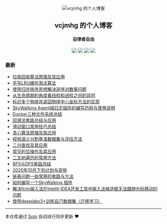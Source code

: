 <p align="center"><img alt="vcjmhg 的个人博客" src="http://img.vcjmhg.top/20200408133631.jpg"></p><h2 align="center">
vcjmhg 的个人博客
</h2>

<h4 align="center">自律者自由</h4>
<p align="center"><a title="vcjmhg 的个人博客" target="_blank" href="https://github.com/goWithHappy/solo-blog"><img src="https://img.shields.io/github/last-commit/goWithHappy/solo-blog.svg?style=flat-square&color=FF9900"></a>
<a title="GitHub repo size in bytes" target="_blank" href="https://github.com/goWithHappy/solo-blog"><img src="https://img.shields.io/github/repo-size/goWithHappy/solo-blog.svg?style=flat-square"></a>
<a title="Solo Version" target="_blank" href="https://github.com/88250/solo/releases"><img src="https://img.shields.io/badge/solo-4.3.1-f1e05a.svg?style=flat-square&color=blueviolet"></a>
<a title="Hits" target="_blank" href="https://github.com/88250/hits"><img src="https://hits.b3log.org/goWithHappy/solo-blog.svg"></a></p>

### 最新

* [垃圾回收算法原理及其应用](https://www.vcjmhg.top/the-use-of-gc)
* [手写LRU缓存淘汰算法](https://www.vcjmhg.top/how-write-lru)
* [使用归并排序思想解决逆序对数量问题](https://www.vcjmhg.top/merge-sort)
* [从生命周期的角度看线程和进程之间的异同](https://www.vcjmhg.top/difference-with-process-and-thread)
* [标识多个物体并返回物体中心坐标方法的实现](https://www.vcjmhg.top/find-center-of-image)
* [SkyWalking Agent端日志插件的编写历程与使用说明](https://www.vcjmhg.top/articles/2020/12/13/1607866509090.html)
* [Docker三种文件系统总结](https://www.vcjmhg.top/thress-file-system-for-docker)
* [回溯法套路总结与应用](https://www.vcjmhg.top/backtracing)
* [滑动窗口常用技巧总结](https://www.vcjmhg.top/slide-window)
* [贪心算法原理及其应用](https://www.vcjmhg.top/greedy-algorithm)
* [视频语义分割基准数据集与评估方法](https://www.vcjmhg.top/dataset-for-video-segmentation)
* [二分查找及其应用](https://www.vcjmhg.top/binary-search)
* [常见的位操作及其应用](https://www.vcjmhg.top/bit-operation)
* [二叉树遍历的常用方法](https://www.vcjmhg.top/biTree-traverse)
* [BFS与DFS套路总结](https://www.vcjmhg.top/dfs-bfs)
* [2020年10月下旬计划与安排](https://www.vcjmhg.top/2020-10-plan2)
* [链表问题一些常用的套路与方法](https://www.vcjmhg.top/some-methods-of-linklist)
* [如何编写一个SkyWalking 插件](https://www.vcjmhg.top/how-to-develop-a-plugin-for-skywalking)
* [解决fcitx输入法在Intellij IDEA开发工具中输入法候选框无法跟随光标移动的问题](https://www.vcjmhg.top/fcitx-not-work-in-idea)
* [使用deeplabv3+训练自己数据集（迁移学习）](https://www.vcjmhg.top/train-own-data-wtih-deeplav3plus)



---

本仓库通过 [Solo](https://github.com/88250/solo) 自动进行同步更新 ❤️ 
